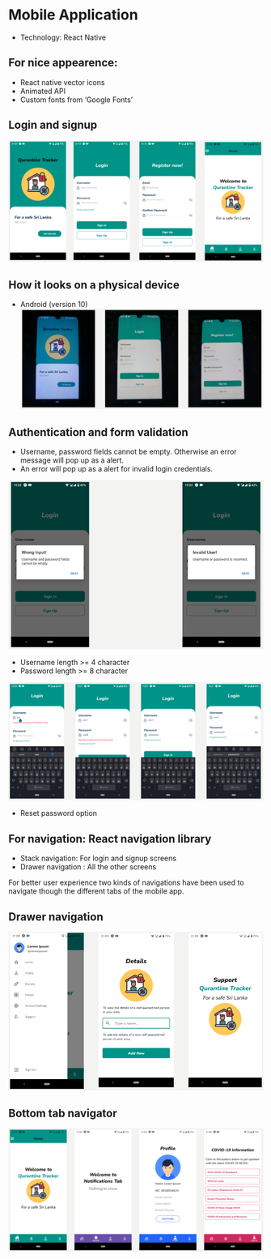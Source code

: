 # Mobile Application
  * Technology: React Native 

## For nice appearence: 
  * React native vector icons
  * Animated API
  * Custom fonts from ‘Google Fonts’
  
## Login and signup

![Splash](img/Splash.PNG)

## How it looks on a physical device

  * Android (version 10)
   ![Physical](img/Physical.PNG)
   
## Authentication and form validation

* Username, password fields cannot be empty. Otherwise an error message will pop up as a alert.
* An error will pop up as a alert for invalid login credentials. 

![Error](img/error.PNG)

* Username length >=  4 character 
* Password length >=  8 character

![Authentication](img/Auth.PNG)

* Reset password option

## For navigation: React navigation library

* Stack navigation: For login and signup screens
* Drawer navigation : All the other screens

For better user experience two kinds of navigations have been used to navigate though the different tabs of the mobile app.

## Drawer navigation

![DN](img/DN.PNG)

## Bottom tab navigator

 ![MBN](img/MBN.PNG)
